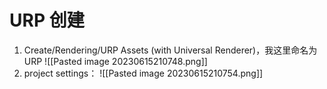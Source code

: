 # URP 创建
1. Create/Rendering/URP Assets (with Universal Renderer)，我这里命名为 URP ![[Pasted image 20230615210748.png]]
3. project settings：
![[Pasted image 20230615210754.png]]